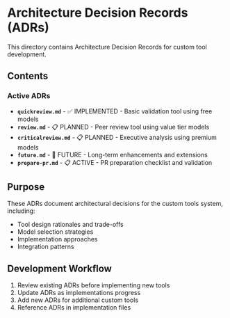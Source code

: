 # Architecture Decision Records (ADRs)

This directory contains Architecture Decision Records for custom tool development.

## Contents

### Active ADRs
- **`quickreview.md`** - ✅ IMPLEMENTED - Basic validation tool using free models
- **`review.md`** - 📋 PLANNED - Peer review tool using value tier models  
- **`criticalreview.md`** - 📋 PLANNED - Executive analysis using premium models
- **`future.md`** - 🔮 FUTURE - Long-term enhancements and extensions
- **`prepare-pr.md`** - 📋 ACTIVE - PR preparation checklist and validation

## Purpose

These ADRs document architectural decisions for the custom tools system, including:
- Tool design rationales and trade-offs
- Model selection strategies
- Implementation approaches
- Integration patterns

## Development Workflow

1. Review existing ADRs before implementing new tools
2. Update ADRs as implementations progress
3. Add new ADRs for additional custom tools
4. Reference ADRs in implementation files